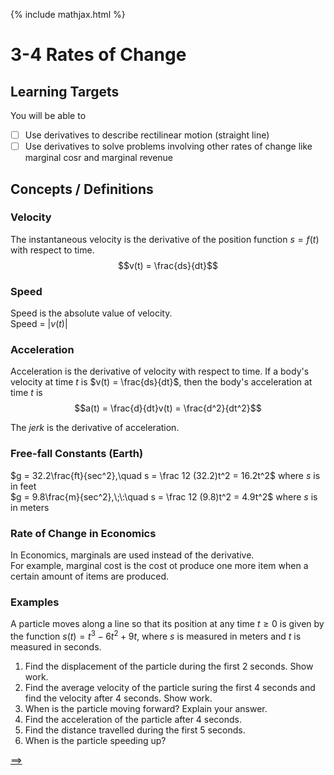 {% include mathjax.html %}

# 3-4 Rates of Change

## Learning Targets

You will be able to
- [ ] Use derivatives to describe rectilinear motion (straight line)
- [ ] Use derivatives to solve problems involving other rates of change like marginal cosr and marginal revenue

## Concepts / Definitions

### Velocity
The instantaneous velocity is the derivative of the position function $s = f(t)$
with respect to time.
$$v(t) = \frac{ds}{dt}$$

### Speed
Speed is the absolute value of velocity.<br>
Speed = $\lvert v(t)\rvert$

### Acceleration
Acceleration is the derivative of velocity with respect to time. If a body's velocity at time $t$ is $v(t) = \frac{ds}{dt}$, then the body's acceleration at time $t$ is
$$a(t) = \frac{d}{dt}v(t) = \frac{d^2}{dt^2}$$

The _jerk_ is the derivative of acceleration.

### Free-fall Constants (Earth)
$g = 32.2\frac{ft}{sec^2},\quad s = \frac 12 (32.2)t^2 = 16.2t^2$ where $s$ is in feet<br>
$g = 9.8\frac{m}{sec^2},\;\:\quad s = \frac 12 (9.8)t^2 = 4.9t^2$ where $s$ is in meters

### Rate of Change in Economics
In Economics, marginals are used instead of the derivative.<br>
For example, marginal cost is the cost ot produce one more item when a certain amount of items are produced.

### Examples

A particle moves along a line so that its position at any time $t \geq 0$ is given by the function $s(t) = t^3 -6t^2 + 9t$, where $s$ is measured in meters and $t$ is measured in seconds.

  1. Find the displacement of the particle during the first 2 seconds. Show work.
  2. Find the average velocity of the particle suring the first 4 seconds and find the velocity after 4 seconds. Show work.
  3. When is the particle moving forward? Explain your answer.
  4. Find the acceleration of the particle after 4 seconds.
  5. Find the distance travelled during the first 5 seconds.
  6. When is the particle speeding up?

[==>](3-5-derivatives-of-trigonometric-functions.md)
